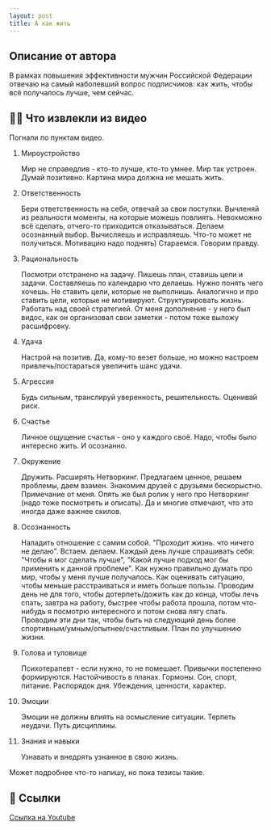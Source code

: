 ```yaml
---
layout: post
title: А как жить
---
```


## Описание от автора
В рамках повышения эффективности мужчин Российской Федерации отвечаю на самый наболевший вопрос подписчиков: как жить, чтобы всё получалось лучше, чем сейчас.

## 👨‍🎓 Что извлекли из видео

Погнали по пунктам видео.

1. Мироустройство
 	
    Мир не справедлив - кто-то лучше, кто-то умнее. Мир так устроен.
	Думай позитивно. Картина мира должна не мешать жить.
	
2. Ответственность
 	
    Бери ответственность на себя, отвечай за свои поступки. Вычленяй из реальности моменты, на которые можешь повлиять.
	Невохможно всё сделать, отчего-то приходится отказываться. Делаем осознанный выбор.
	Вычисляешь и исправляешь. Что-то может не получиться. Мотивацию надо поднять) Стараемся. Говорим правду.
	
3. Рациональность 
 	
    Посмотри отстранено на задачу. Пишешь план, ставишь цели и задачи.
	Составляешь по календарю что делаешь. Нужно понять чего хочешь.
	Не ставить цели, которые не выполнишь. Аналогично и про ставить цели, которые не мотивируют.
	Структурировать жизнь. Работать над своей стратегией.
	От меня дополнение - у него был видос, как он организовал свои заметки - потом тоже выложу расшифровку.

4. Удача
 	
    Настрой на позитив. Да, кому-то везет больше, но можно настроем привлечь/постараться увеличить шанс удачи.
	
5. Агрессия 
	
	Будь сильным, транслируй уверенность, решительность.
	Оценивай риск.

6. Счастье
	
	Личное ощущение счастья - оно у каждого своё.
	Надо, чтобы было интересно жить. И осознанно.
	
7. Окружение

	Дружить. Расширять Нетворкинг.
	Предлагаем ценное, решаем проблемы, даем взамен.
	Знакомим друзей с друзьями бескорыстно.
	Примечание от меня. Опять же был ролик у него про Нетворкинг (надо тоже посмотреть и описать). Да и многие отмечают, что это иногда даже важнее скилов.

8. Осознанность 
	
	Наладить отношение с самим собой.
	"Проходит жизнь. что ничего не делаю". Встаем. делаем.
	Каждый день лучше спрашивать себя: "Чтобы я мог сделать лучше", "Какой лучше подход мог бы применить к данной проблеме".
	Как нужно правильно думать про мир, чтобы у меня лучше получалось.
	Как оценивать ситуацию, чтобы меньше расстраиваться и иметь больше пользы.
	Проводим день не для того, чтобы дотерпеть/дожить как до конца, чтобы лечь спать, завтра на работу, быстрее чтобы работа прошла, потом что-нибудь я посмотрю интересного и потом снова лягу спать.
	Проводим эти дни так, чтобы быть на следующий день более спортивным/умным/опытнее/счастливым.
	План по улучшению жизни.
	
9. Голова и туловище
	
	Психотерапевт - если нужно, то не помешает.
	Привычки постепенно формируются.
	Настойчивость в планах.
	Гормоны. Сон, спорт, питание.
	Распорядок дня.
	Убеждения, ценности, характер.

10. Эмоции
	
	Эмоции не должны влиять на осмысление ситуации. Терпеть неудачи. Путь дисциплины.
	
11. Знания и навыки
	
	Узнавать и внедрять узнанное в свою жизнь.
	
Может подробнее что-то напишу, но пока тезисы такие.

## 🔗 Ссылки

[Ссылка на Youtube](https://www.youtube.com/watch?v=iihfdR6u7vA)